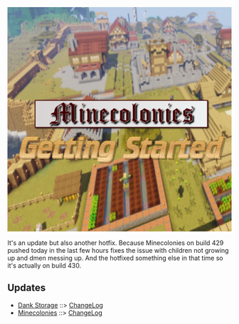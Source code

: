![MCGS LOGO](https://github.com/kreezxil/kreezcraft.com/blob/master/mcgs%20logo.png)

It's an update but also another hotfix. Because Minecolonies on build 429 pushed today in the last few hours fixes the issue with children not growing up and dmen messing up. And the hotfixed something else in that time so it's actually on build 430.

## Updates
- [Dank Storage](https://www.curseforge.com/minecraft/mc-mods/dank-storage) ::> [ChangeLog](https://www.curseforge.com/minecraft/mc-mods/dank-storage/files/2807240)
- [Minecolonies](https://www.curseforge.com/minecraft/mc-mods/minecolonies) ::> [ChangeLog](https://www.curseforge.com/minecraft/mc-mods/minecolonies/files/2807255)
